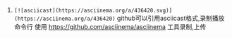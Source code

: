 1. `[![asciicast](https://asciinema.org/a/436420.svg)](https://asciinema.org/a/436420)` github可以引用asciicast格式,录制播放命令行
使用 https://github.com/asciinema/asciinema 工具录制,上传
